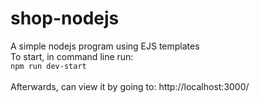 # shop-nodejs
A simple nodejs program using EJS templates
<br/>
To start, in command line run:
<br/>
<code>npm run dev-start</code>
<br/>
<br/>
Afterwards, can view it by going to: http://localhost:3000/
